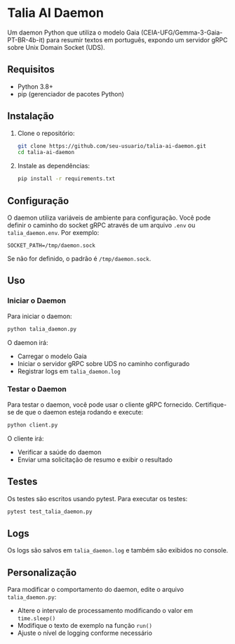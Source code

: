 # Talia AI Daemon

Um daemon Python que utiliza o modelo Gaia (CEIA-UFG/Gemma-3-Gaia-PT-BR-4b-it) para resumir textos em português, expondo um servidor gRPC sobre Unix Domain Socket (UDS).

## Requisitos

- Python 3.8+
- pip (gerenciador de pacotes Python)

## Instalação

1. Clone o repositório:
   ```bash
   git clone https://github.com/seu-usuario/talia-ai-daemon.git
   cd talia-ai-daemon
   ```

2. Instale as dependências:
   ```bash
   pip install -r requirements.txt
   ```

## Configuração

O daemon utiliza variáveis de ambiente para configuração. Você pode definir o caminho do socket gRPC através de um arquivo `.env` ou `talia_daemon.env`. Por exemplo:

```
SOCKET_PATH=/tmp/daemon.sock
```

Se não for definido, o padrão é `/tmp/daemon.sock`.

## Uso

### Iniciar o Daemon

Para iniciar o daemon:
```bash
python talia_daemon.py
```

O daemon irá:
- Carregar o modelo Gaia
- Iniciar o servidor gRPC sobre UDS no caminho configurado
- Registrar logs em `talia_daemon.log`

### Testar o Daemon

Para testar o daemon, você pode usar o cliente gRPC fornecido. Certifique-se de que o daemon esteja rodando e execute:

```bash
python client.py
```

O cliente irá:
- Verificar a saúde do daemon
- Enviar uma solicitação de resumo e exibir o resultado

## Testes

Os testes são escritos usando pytest. Para executar os testes:

```bash
pytest test_talia_daemon.py
```

## Logs

Os logs são salvos em `talia_daemon.log` e também são exibidos no console.

## Personalização

Para modificar o comportamento do daemon, edite o arquivo `talia_daemon.py`:
- Altere o intervalo de processamento modificando o valor em `time.sleep()`
- Modifique o texto de exemplo na função `run()`
- Ajuste o nível de logging conforme necessário 